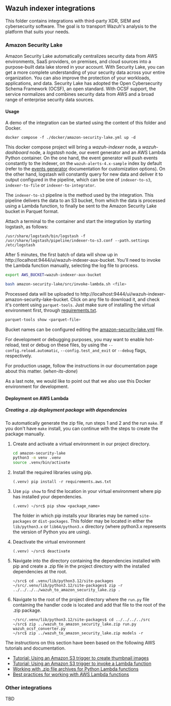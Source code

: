 ## Wazuh indexer integrations

This folder contains integrations with third-party XDR, SIEM and cybersecurity software. 
The goal is to transport Wazuh's analysis to the platform that suits your needs.

### Amazon Security Lake

Amazon Security Lake automatically centralizes security data from AWS environments, SaaS providers, 
on premises, and cloud sources into a purpose-built data lake stored in your account. With Security Lake, 
you can get a more complete understanding of your security data across your entire organization. You can 
also improve the protection of your workloads, applications, and data. Security Lake has adopted the 
Open Cybersecurity Schema Framework (OCSF), an open standard. With OCSF support, the service normalizes 
and combines security data from AWS and a broad range of enterprise security data sources.

#### Usage

A demo of the integration can be started using the content of this folder and Docker.

```console
docker compose -f ./docker/amazon-security-lake.yml up -d
```

This docker compose project will bring a *wazuh-indexer* node, a *wazuh-dashboard* node, 
a *logstash* node, our event generator and an AWS Lambda Python container. On the one hand, the event generator will push events 
constantly to the indexer, on the `wazuh-alerts-4.x-sample` index by default (refer to the [events 
generator](./tools/events-generator/README.md) documentation for customization options).
On the other hand, logstash will constantly query for new data and deliver it to output configured in the 
pipeline, which can be one of `indexer-to-s3`, `indexer-to-file` or `indexer-to-integrator`.

The `indexer-to-s3` pipeline is the method used by the integration. This pipeline delivers
the data to an S3 bucket, from which the data is processed using a Lambda function, to finally
be sent to the Amazon Security Lake bucket in Parquet format.
<!-- TODO continue with S3 credentials setup -->

Attach a terminal to the container and start the integration by starting logstash, as follows:

```console
/usr/share/logstash/bin/logstash -f /usr/share/logstash/pipeline/indexer-to-s3.conf --path.settings /etc/logstash
```

After 5 minutes, the first batch of data will show up in http://localhost:9444/ui/wazuh-indexer-aux-bucket.
You'll need to invoke the Lambda function manually, selecting the log file to process.

```bash
export AWS_BUCKET=wazuh-indexer-aux-bucket

bash amazon-security-lake/src/invoke-lambda.sh <file>
```

Processed data will be uploaded to http://localhost:9444/ui/wazuh-indexer-amazon-security-lake-bucket. Click on any file to download it,
and check it's content using `parquet-tools`. Just make sure of installing the virtual environment first, through [requirements.txt](./amazon-security-lake/).

```bash
parquet-tools show <parquet-file>
```

Bucket names can be configured editing the [amazon-security-lake.yml](./docker/amazon-security-lake.yml) file.

For development or debugging purposes, you may want to enable hot-reload, test or debug on these files, 
by using the `--config.reload.automatic`, `--config.test_and_exit` or `--debug` flags, respectively.

For production usage, follow the instructions in our documentation page about this matter.
(_when-its-done_)

As a last note, we would like to point out that we also use this Docker environment for development.

#### Deployment on AWS Lambda

##### Creating a .zip deployment package with dependencies

To automatically generate the zip file, run steps 1 and 2 and the run `make`. If you don't
have `make` install, you can continue with the steps to create the package manually.

1. Create and activate a virtual environment in our project directory.
    ```bash
    cd amazon-security-lake
    python3 -m venv .venv
    source .venv/bin/activate
    ```

2. Install the required libraries using pip.
    ```console
    (.venv) pip install -r requirements.aws.txt
    ```

3. Use `pip show` to find the location in your virtual environment where pip has installed your dependencies.
    ```console
    (.venv) ~/src$ pip show <package_name>
    ```
    The folder in which pip installs your libraries may be named `site-packages` or `dist-packages`. This folder may be located in either the `lib/python3.x` or `lib64/python3.x` directory (where python3.x represents the version of Python you are using).

4. Deactivate the virtual environment
    ```console
    (.venv) ~/src$ deactivate
    ```

5. Navigate into the directory containing the dependencies installed with pip and create a .zip file in the project directory with the installed dependencies at the root.
    ```console
    ~/src$ cd .venv/lib/python3.12/site-packages
    ~/src/.venv/lib/python3.12/site-packages$ zip -r ../../../../wazuh_to_amazon_security_lake.zip .
    ```

6. Navigate to the root of the project directory where the `run.py` file containing the handler code is located and add that file to the root of the .zip package. 
    ```console
    ~/src/.venv/lib/python3.12/site-packages$ cd ../../../../src
    ~/src$ zip ../wazuh_to_amazon_security_lake.zip run.py wazuh_ocsf_converter.py
    ~/src$ zip ../wazuh_to_amazon_security_lake.zip models -r
    ```

The instructions on this section have been based on the following AWS tutorials and documentation. 

* [Tutorial: Using an Amazon S3 trigger to create thumbnail images](https://docs.aws.amazon.com/lambda/latest/dg/with-s3-tutorial.html)
* [Tutorial: Using an Amazon S3 trigger to invoke a Lambda function](https://docs.aws.amazon.com/lambda/latest/dg/with-s3-example.html)
* [Working with .zip file archives for Python Lambda functions](https://docs.aws.amazon.com/lambda/latest/dg/python-package.html)
* [Best practices for working with AWS Lambda functions](https://docs.aws.amazon.com/lambda/latest/dg/best-practices.html)

### Other integrations

TBD

